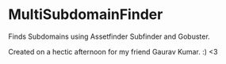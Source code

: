 # MultiSubdomainFinder


Finds Subdomains using Assetfinder Subfinder and Gobuster.

Created on a hectic afternoon for my friend Gaurav Kumar. :) <3 
